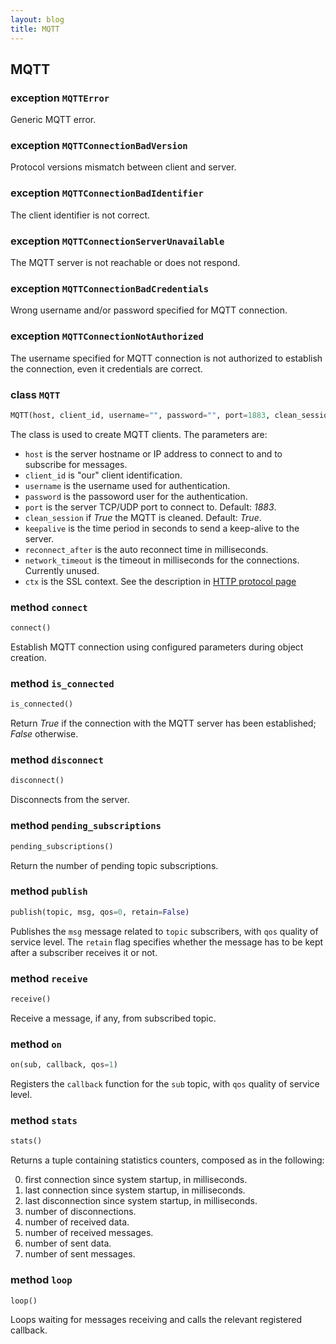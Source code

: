 ```yaml
---
layout: blog
title: MQTT
---
```

## MQTT

### exception `MQTTError`
Generic MQTT error.

### exception `MQTTConnectionBadVersion`
Protocol versions mismatch between client and server.

### exception `MQTTConnectionBadIdentifier`
The client identifier is not correct.

### exception `MQTTConnectionServerUnavailable`
The MQTT server is not reachable or does not respond.

### exception `MQTTConnectionBadCredentials`
Wrong username and/or password specified for MQTT connection.

### exception `MQTTConnectionNotAuthorized`
The username specified for MQTT connection is not authorized to establish the connection, even it credentials are correct.

### class `MQTT`
```python
MQTT(host, client_id, username="", password="", port=1883, clean_session=True, keepalive=60, reconnect_after=5000, network_timeout=6000, ctx=())
```
The class is used to create MQTT clients. The parameters are:
* `host` is the server hostname or IP address to connect to and to subscribe for messages.
* `client_id` is "our" client identification.
* `username` is the username used for authentication.
* `password` is the passoword user for the authentication.
* `port` is the server TCP/UDP port to connect to. Default: *1883*.
* `clean_session` if *True* the MQTT is cleaned. Default: *True*.
* `keepalive` is the time period in seconds to send a keep-alive to the server.
* `reconnect_after` is the auto reconnect time in milliseconds.
* `network_timeout` is the timeout in milliseconds for the connections. Currently unused.
* `ctx` is the SSL context. See the description in [HTTP protocol page](!HTTP!)

### method `connect`
```python
connect()
```
Establish MQTT connection using configured parameters during object creation.

### method `is_connected`
```python
is_connected()
```
Return *True* if the connection with the MQTT server has been established; *False* otherwise.
 
### method `disconnect`
```python
disconnect()
```
Disconnects from the server.

### method `pending_subscriptions`
```python
pending_subscriptions()
```
Return the number of pending topic subscriptions.

### method `publish`
```python
publish(topic, msg, qos=0, retain=False)
```
Publishes the `msg` message related to `topic` subscribers, with `qos` quality of service level. The `retain` flag specifies whether the message has to be kept after a subscriber receives it or not.

### method `receive`
```python
receive()
```
Receive a message, if any, from subscribed topic.

### method `on`
```python
on(sub, callback, qos=1)
```
Registers the `callback` function for the `sub` topic, with `qos` quality of service level.

### method `stats`
```python
stats()
```
Returns a tuple containing statistics counters, composed as in the following:

0. first connection since system startup, in milliseconds.
1. last connection since system startup, in milliseconds.
2. last disconnection since system startup, in milliseconds.
3. number of disconnections.
4. number of received data.
5. number of received messages.
6. number of sent data.
7. number of sent messages.

### method `loop`
```python
loop()
```
Loops waiting for messages receiving and calls the relevant registered callback.
